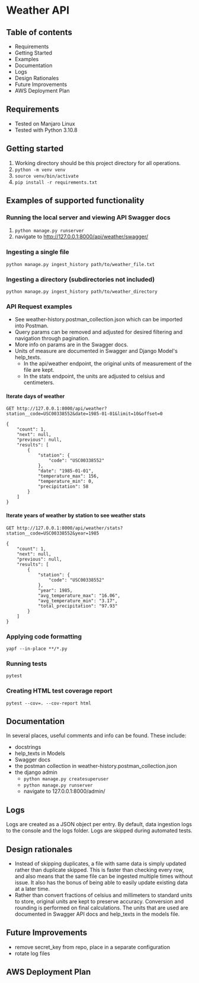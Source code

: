 # Weather API

## Table of contents
* Requirements
* Getting Started
* Examples
* Documentation
* Logs
* Design Rationales
* Future Improvements
* AWS Deployment Plan

## Requirements
* Tested on Manjaro Linux
* Tested with Python 3.10.8

## Getting started
1. Working directory should be this project directory for all operations.
2. `python -m venv venv`
3. `source venv/bin/activate`
4. `pip install -r requirements.txt`

## Examples of supported functionality
### Running the local server and viewing API Swagger docs
1. `python manage.py runserver`
2. navigate to http://127.0.0.1:8000/api/weather/swagger/

### Ingesting a single file
`python manage.py ingest_history path/to/weather_file.txt`

### Ingesting a directory (subdirectories not included)
`python manage.py ingest_history path/to/weather_directory`

### API Request examples
* See weather-history.postman_collection.json which can be imported into Postman.
* Query params can be removed and adjusted for desired filtering and navigation through pagination.
* More info on params are in the Swagger docs.
* Units of measure are documented in Swagger and Django Model's help_texts.
  * In the api/weather endpoint, the original units of measurement of the file are kept.
  * In the stats endpoint, the units are adjusted to celsius and centimeters.

#### Iterate days of weather
`GET http://127.0.0.1:8000/api/weather?station__code=USC00338552&date=1985-01-01&limit=10&offset=0`

    {
        "count": 1,
        "next": null,
        "previous": null,
        "results": [
            {
                "station": {
                    "code": "USC00338552"
                },
                "date": "1985-01-01",
                "temperature_max": 156,
                "temperature_min": 0,
                "precipitation": 58
            }
        ]
    }

#### Iterate years of weather by station to see weather stats
`GET http://127.0.0.1:8000/api/weather/stats?station__code=USC00338552&year=1985`

    {
        "count": 1,
        "next": null,
        "previous": null,
        "results": [
            {
                "station": {
                    "code": "USC00338552"
                },
                "year": 1985,
                "avg_temperature_max": "16.06",
                "avg_temperature_min": "3.17",
                "total_precipitation": "97.93"
            }
        ]
    }

### Applying code formatting
`yapf --in-place **/*.py`

### Running tests
`pytest`

### Creating HTML test coverage report
`pytest --cov=. --cov-report html`


## Documentation
In several places, useful comments and info can be found. These include:
* docstrings
* help_texts in Models
* Swagger docs
* the postman collection in weather-history.postman_collection.json
* the django admin
  * `python manage.py createsuperuser`
  * `python manage.py runserver`
  * navigate to 127.0.0.1:8000/admin/


## Logs
Logs are created as a JSON object per entry.
By default, data ingestion logs to the console and the logs folder.
Logs are skipped during automated tests.


## Design rationales
* Instead of skipping duplicates, a file with same data is simply updated rather than duplicate skipped. This is faster than checking every row, and also means that the same file can be ingested multiple times without issue. It also has the bonus of being able to easily update existing data at a later time.
* Rather than convert fractions of celsius and millimeters to standard units to store, original units are kept to preserve accuracy. Conversion and rounding is performed on final calculations. The units that are used are documented in Swagger API docs and help_texts in the models file.


## Future Improvements
* remove secret_key from repo, place in a separate configuration
* rotate log files

## AWS Deployment Plan
